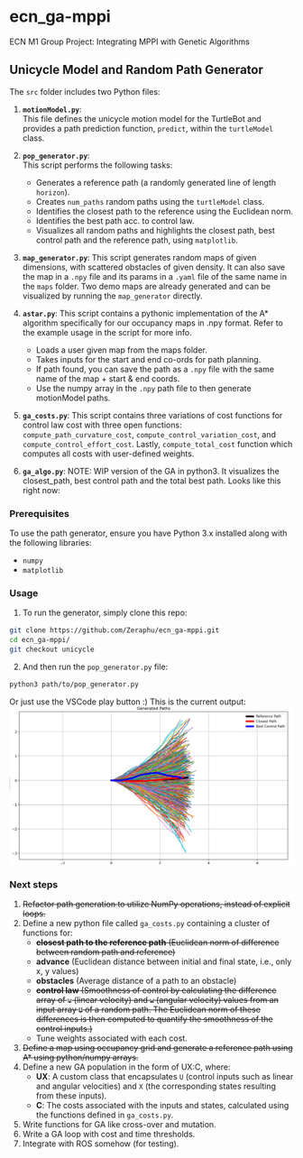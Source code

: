 # ecn_ga-mppi
ECN M1 Group Project: Integrating MPPI with Genetic Algorithms

## Unicycle Model and Random Path Generator

The `src` folder includes two Python files:

1. **`motionModel.py`**:  
    This file defines the unicycle motion model for the TurtleBot and provides a path prediction function, `predict`, within the `turtleModel` class.

2. **`pop_generator.py`**:  
    This script performs the following tasks:  
    - Generates a reference path (a randomly generated line of length `horizon`).  
    - Creates `num_paths` random paths using the `turtleModel` class.
    - Identifies the closest path to the reference using the Euclidean norm.
    - Identifies the best path acc. to control law.
    - Visualizes all random paths and highlights the closest path, best control path and the reference path, using `matplotlib`.

3. **`map_generator.py`**:
    This script generates random maps of given dimensions, with scattered obstacles of given density. It can also save the map in a `.npy` file and its params in a `.yaml` file of the same name in the `maps` folder. Two demo maps are already generated and can be visualized by running the `map_generator` directly.

4. **`astar.py`**:
    This script contains a pythonic implementation of the A* algorithm specifically for our occupancy maps in .npy format. Refer to the example usage in the script for more info.
    - Loads a user given map from the maps folder.
    - Takes inputs for the start and end co-ords for path planning.
    - If path found, you can save the path as a `.npy` file with the same name of the map + start & end coords.
    - Use the numpy array in the `.npy` path file to then generate motionModel paths.

5. **`ga_costs.py`**:
    This script contains three variations of cost functions for control law cost with three open functions: `compute_path_curvature_cost`, `compute_control_variation_cost`, and `compute_control_effort_cost`. Lastly, `compute_total_cost` function which computes all costs with user-defined weights.

6. **`ga_algo.py`**:
    NOTE: WIP version of the GA in python3. It visualizes the closest_path, best control path and the total best path. Looks like this right now:
    

### Prerequisites
To use the path generator, ensure you have Python 3.x installed along with the following libraries:  
- `numpy`  
- `matplotlib`

### Usage
1. To run the generator, simply clone this repo:
```bash
git clone https://github.com/Zeraphu/ecn_ga-mppi.git
cd ecn_ga-mppi/
git checkout unicycle
```
2. And then run the `pop_generator.py` file:
```bash
python3 path/to/pop_generator.py
```
Or just use the VSCode play button :) This is the current output:
![alt text](unicycle/imgs/pop_gen_output.png)

### Next steps
1. ~~Refactor path generation to utilize NumPy operations, instead of explicit loops.~~
2. Define a new python file called `ga_costs.py` containing a cluster of functions for:
    - ~~**closest path to the reference path** (Euclidean norm of difference between random path and reference)~~
    - **advance** (Euclidean distance between initial and final state, i.e., only x, y values)
    - **obstacles** (Average distance of a path to an obstacle)
    - ~~**control law** (Smoothness of control by calculating the difference array of `v` (linear velocity) and `w` (angular velocity) values from an input array `U` of a random path. The Euclidean norm of these differences is then computed to quantify the smoothness of the control inputs.)~~
    - Tune weights associated with each cost.
3. ~~Define a map using occupancy grid and generate a reference path using A* using python/numpy arrays.~~
4. Define a new GA population in the form of UX:C, where:
    - **UX**: A custom class that encapsulates `U` (control inputs such as linear and angular velocities) and `X` (the corresponding states resulting from these inputs).
    - **C**: The costs associated with the inputs and states, calculated using the functions defined in `ga_costs.py`.
5. Write functions for GA like cross-over and mutation. 
6. Write a GA loop with cost and time thresholds.
7. Integrate with ROS somehow (for testing).